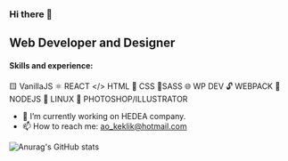 ### Hi there 👋
## Web Developer and Designer

####  Skills and experience: 
🟨 VanillaJS  ⚛️ REACT </> HTML 🌈 CSS 💅SASS 🌐 WP DEV 🔓 WEBPACK 🎂 NODEJS 🐧 LINUX 📸 PHOTOSHOP/ILLUSTRATOR

- 🔭 I’m currently working on HEDEA company.  
- 📫 How to reach me: ao_keklik@hotmail.com 


![Anurag's GitHub stats](https://github-readme-stats.vercel.app/api?username=AOKeklik&show_icons=true&theme=transparent)
